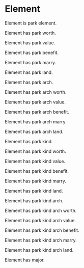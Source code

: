 # Element

Element is park element.

Element has park worth.

Element has park value.

Element has park benefit.

Element has park marry.

Element has park land.

Element has park arch.

Element has park arch worth.

Element has park arch value.

Element has park arch benefit.

Element has park arch marry.

Element has park arch land.

Element has park kind.

Element has park kind worth.

Element has park kind value.

Element has park kind benefit.

Element has park kind marry.

Element has park kind land.

Element has park kind arch.

Element has park kind arch worth.

Element has park kind arch value.

Element has park kind arch benefit.

Element has park kind arch marry.

Element has park kind arch land.

Element has major.
